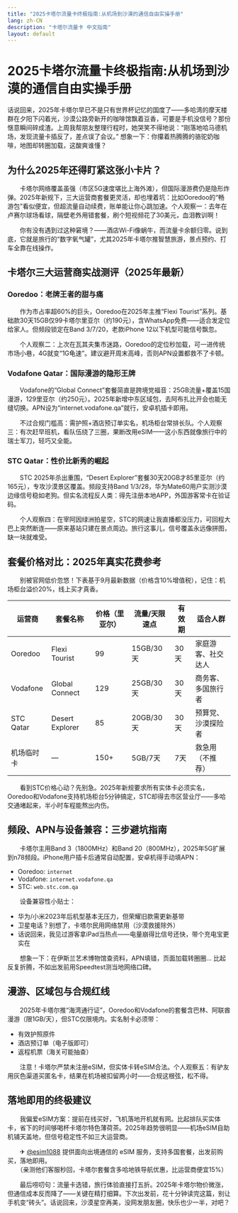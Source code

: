 ```yaml
---
title: "2025卡塔尔流量卡终极指南:从机场到沙漠的通信自由实操手册"
lang: zh-CN
description: "卡塔尔流量卡 中文指南"
layout: default
---
```

# 2025卡塔尔流量卡终极指南:从机场到沙漠的通信自由实操手册

话说回来，2025年卡塔尔早已不是只有世界杯记忆的国度了——多哈湾的摩天楼群在夕阳下闪着光，沙漠公路旁新开的咖啡馆飘着豆香，可要是手机没信号？那份惬意瞬间碎成渣。上周我帮朋友整理行程时，她哭笑不得地说：“刚落地哈马德机场，发现流量卡插反了，差点误了会议。” 想象一下：你攥着热腾腾的骆驼奶咖啡，地图却转圈加载，这酸爽谁懂？  

## 为什么2025年还得盯紧这张小卡片？

　　卡塔尔网络覆盖虽强（市区5G速度堪比上海外滩），但国际漫游费仍是隐形炸弹。2025年新规下，三大运营商套餐更灵活，却也埋着坑：比如Ooredoo的“畅游包”看似便宜，但超流量自动续费，账单能让你心跳加速。个人观察一：去年在卢赛尔球场看球，隔壁老外用错套餐，刷个短视频花了30美元，血泪教训啊！  

　　你有没有遇到过这种窘境？——酒店Wi-Fi像蜗牛，而流量卡余额归零。说到底，它就是旅行的“数字氧气罐”，尤其2025年卡塔尔推智慧旅游，景点预约、打车全靠在线操作。  

## 卡塔尔三大运营商实战测评（2025年最新）

### Ooredoo：老牌王者的甜与痛

　　作为市占率超60%的巨头，Ooredoo在2025年主推“Flexi Tourist”系列。基础款30天15GB仅99卡塔尔里亚尔（约190元），含WhatsApp免费——适合发定位给家人。但频段锁定在Band 3/7/20，老款iPhone 12以下机型可能信号飘忽。  

　　个人观察二：上次在瓦其夫集市迷路，Ooredoo的定位秒加载，可一进传统市场小巷，4G就变“1G龟速”。建议避开周末高峰，否则APN设置都救不了卡顿。  

### Vodafone Qatar：国际漫游的隐形王牌

　　Vodafone的“Global Connect”套餐简直是跨境党福音：25GB流量+覆盖15国漫游，129里亚尔（约250元）。2025年新增中东区域包，去阿布扎比开会也能无缝切换。APN设为“internet.vodafone.qa”就行，安卓机插卡即用。  

　　不过合规门槛高：需护照+酒店预订单实名，机场柜台常排长队。个人观察三：有次赶早班机，看队伍绕了三圈，果断改用eSIM——这小东西就像旅行中的瑞士军刀，轻巧又全能。  

### STC Qatar：性价比新秀的崛起

　　STC 2025年杀出重围，“Desert Explorer”套餐30天20GB才85里亚尔（约165元），专攻沙漠景区覆盖。频段支持Band 1/3/28，华为Mate60用户实测沙漠边缘信号稳如老狗。但实名流程反人类：得先注册本地APP，外国游客常卡在验证码。  

　　个人观察四：在宰阿因绿洲拍星空，STC的网速让我直播都没压力，可回程大巴上突然断连——原来基站只建在景点周边。旅行这事儿，信号覆盖永远像拼图，缺一块就难受。  

## 套餐价格对比：2025年真实花费参考

　　别被官网低价忽悠！下表基于9月最新数据（价格含10%增值税），记住：机场柜台溢价20%，线上买才真香。

| 运营商       | 套餐名称         | 价格（里亚尔） | 流量/天限速点 | 有效期 | 适合人群         |
|--------------|------------------|----------------|---------------|--------|------------------|
| Ooredoo      | Flexi Tourist    | 99             | 15GB/30天     | 30天   | 家庭游客、社交达人 |
| Vodafone     | Global Connect   | 129            | 25GB/30天     | 30天   | 商务客、多国旅行者 |
| STC Qatar    | Desert Explorer  | 85             | 20GB/30天     | 30天   | 预算党、沙漠探险者 |
| 机场临时卡   | —                | 150+           | 5GB/7天       | 7天    | 救急用（不推荐）  |

　　看到STC价格心动？先别急。2025年新规要求所有实体卡必须实名，Ooredoo和Vodafone支持机场柜台5分钟搞定，STC却得去市区营业厅——多哈交通堵起来，半小时车程能熬出内伤。  

## 频段、APN与设备兼容：三步避坑指南

　　卡塔尔主用Band 3（1800MHz）和Band 20（800MHz），2025年5G扩展到n78频段。iPhone用户插卡后通常自动配置，安卓机得手动填APN：  

- Ooredoo: `internet`  
- Vodafone: `internet.vodafone.qa`  
- STC: `web.stc.com.qa`  

　　设备兼容性小贴士：  
  - 华为/小米2023年后机型基本无压力，但荣耀旧款需更新基带  
  - 卫星电话？别想了，卡塔尔民用网络禁用（沙漠救援除外）  
  - 话说回来，我见过游客拿iPad当热点——电量崩得比信号还快，带个充电宝更实在  

　　想象一下：在伊斯兰艺术博物馆查资料，APN填错，页面加载转圈圈... 比起反复折腾，不如出发前用Speedtest测当地网络口碑。  

## 漫游、区域包与合规红线

　　2025年卡塔尔推“海湾通行证”，Ooredoo和Vodafone的套餐含巴林、阿联酋漫游（限1GB/天），但STC仅限境内。实名制卡必须带：  
  - 有效护照原件  
  - 酒店预订单（电子版即可）  
  - 返程机票（海关可能抽查）  

　　注意！卡塔尔严禁未注册eSIM，但实体卡转eSIM合法。个人观察五：有驴友用灰色渠道买匿名卡，结果在机场被扣留两小时——合规这根弦，松不得。  

## 落地即用的终极建议

　　我偏爱eSIM方案：提前在线买好，飞机落地开机就有网。比起排队买实体卡，省下的时间够喝杯卡塔尔特色薄荷茶。2025年趋势很明显——机场eSIM自助机铺天盖地，但信号稳定性不如三大运营商。  

　　✈ [@esim1088](https://t.me/s/esim1088) 提供面向出境通信的 eSIM 服务，支持多国套餐，出发前购买，落地即用。  
　　（亲测他们客服秒回，卡塔尔套餐含多哈地铁导航优惠，比运营商便宜15%）  

　　最后唠叨句：流量卡选错，旅行体验直接打五折。2025年卡塔尔物价微涨，但通信成本反而降了——关键在精打细算。下次出发前，花十分钟读完这篇，别让手机变“砖头”。话说回来，沙漠星空再美，没网发朋友圈，快乐也少一半，对吧？